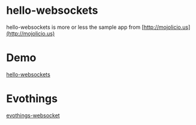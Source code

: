 # hello-websockets

  hello-websockets is more or less the sample app from [http://mojolicio.us](http://mojolicio.us)

# Demo

  [hello-websockets](https://s1037989.com/hello-websockets)

# Evothings

  [evothings-websocket](https://github.com/s1037989/evothings-websocket)
